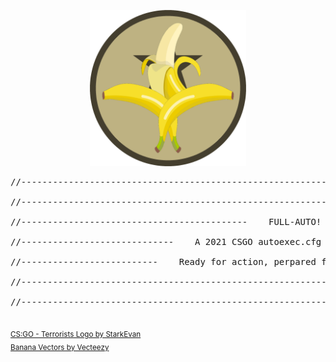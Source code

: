 <p align="center">
<img src="FULL-AUTO_csgo_autoexec.cfg_by_J-POP.png" width="250">
</p>
<pre>
//--------------------------------------------------------------------------------------------------------"<br />
//--------------------------------------------------------------------------------------------------------"<br />
//-------------------------------------------    FULL-AUTO!    -------------------------------------------"<br />
//-----------------------------    A 2021 CSGO autoexec.cfg file by J-Pop    -----------------------------"<br />
//--------------------------    Ready for action, perpared for customisation    --------------------------"<br />
//--------------------------------------------------------------------------------------------------------"<br />
//--------------------------------------------------------------------------------------------------------"<br />
</pre>



<sub><a href="https://www.deviantart.com/starkevan/art/CS-GO-Terrorists-Logo-805803850">CS:GO - Terrorists Logo by StarkEvan</a></sub>
<br />
<sub><a href="https://www.vecteezy.com/free-vector/banana">Banana Vectors by Vecteezy</a></sub>
